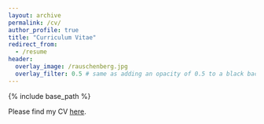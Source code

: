 ```yaml
---
layout: archive
permalink: /cv/
author_profile: true
title: "Curriculum Vitae"
redirect_from:
  - /resume
header:
  overlay_image: /rauschenberg.jpg
  overlay_filter: 0.5 # same as adding an opacity of 0.5 to a black background
---
```


{% include base_path %}


Please find my CV [here](../files/CV_DavidVanDijcke.pdf).



